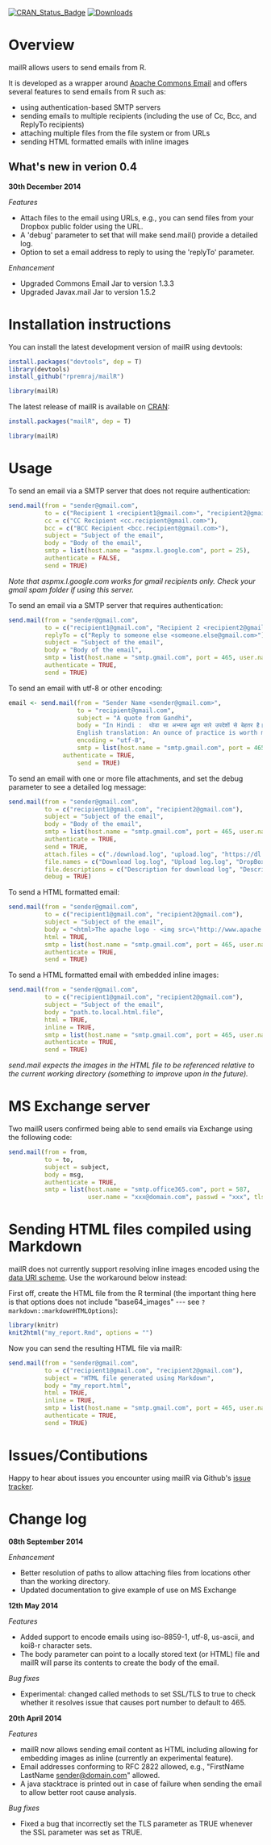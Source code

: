 [![CRAN\_Status\_Badge](http://www.r-pkg.org/badges/version/infuser)](http://cran.r-project.org/web/packages/mailR)
[![Downloads](http://cranlogs.r-pkg.org/badges/infuser)](http://cran.rstudio.com/package=mailR)

Overview
========
mailR allows users to send emails from R.

It is developed as a wrapper around [Apache Commons Email](http://commons.apache.org/proper/commons-email/) and offers several features to send emails from R such as:
- using authentication-based SMTP servers
- sending emails to multiple recipients (including the use of Cc, Bcc, and ReplyTo recipients)
- attaching multiple files from the file system or from URLs
- sending HTML formatted emails with inline images

What's new in verion 0.4
------------------------
**30th December 2014**

*Features*
- Attach files to the email using URLs, e.g., you can send files from your Dropbox public folder using the URL.
- A 'debug' parameter to set that will make send.mail() provide a detailed log.
- Option to set a email address to reply to using the 'replyTo' parameter.

*Enhancement*
- Upgraded Commons Email Jar to version 1.3.3
- Upgraded Javax.mail Jar to version 1.5.2

Installation instructions
=========================
You can install the latest development version of mailR using devtools:

```R
install.packages("devtools", dep = T)
library(devtools)
install_github("rpremraj/mailR")

library(mailR)
```

The latest release of mailR is available on [CRAN](http://cran.r-project.org/web/packages/mailR/):

```R
install.packages("mailR", dep = T)

library(mailR)
```

Usage
=====
To send an email via a SMTP server that does not require authentication:

```R
send.mail(from = "sender@gmail.com",
          to = c("Recipient 1 <recipient1@gmail.com>", "recipient2@gmail.com"),
          cc = c("CC Recipient <cc.recipient@gmail.com>"),
          bcc = c("BCC Recipient <bcc.recipient@gmail.com>"),
          subject = "Subject of the email",
          body = "Body of the email",
          smtp = list(host.name = "aspmx.l.google.com", port = 25),
          authenticate = FALSE,
          send = TRUE)
```

*Note that aspmx.l.google.com works for gmail recipients only. Check your gmail spam folder if using this server.*

To send an email via a SMTP server that requires authentication:

```R
send.mail(from = "sender@gmail.com",
          to = c("recipient1@gmail.com", "Recipient 2 <recipient2@gmail.com>"),
          replyTo = c("Reply to someone else <someone.else@gmail.com>")
          subject = "Subject of the email",
          body = "Body of the email",
          smtp = list(host.name = "smtp.gmail.com", port = 465, user.name = "gmail_username", passwd = "password", ssl = TRUE),
          authenticate = TRUE,
          send = TRUE)
```

To send an email with utf-8 or other encoding:

```R
email <- send.mail(from = "Sender Name <sender@gmail.com>",
                   to = "recipient@gmail.com",
                   subject = "A quote from Gandhi",
                   body = "In Hindi :  थोडा सा अभ्यास बहुत सारे उपदेशों से बेहतर है।
                   English translation: An ounce of practice is worth more than tons of preaching.",
                   encoding = "utf-8",
                   smtp = list(host.name = "smtp.gmail.com", port = 465, user.name = "gmail_username", passwd = "password", ssl = T),
  			   authenticate = TRUE,
				   send = TRUE)
```           
           
To send an email with one or more file attachments, and set the debug parameter to see a detailed log message:

```R
send.mail(from = "sender@gmail.com",
          to = c("recipient1@gmail.com", "recipient2@gmail.com"),
          subject = "Subject of the email",
          body = "Body of the email",
          smtp = list(host.name = "smtp.gmail.com", port = 465, user.name = "gmail_username", passwd = "password", ssl = TRUE),
          authenticate = TRUE,
          send = TRUE,
          attach.files = c("./download.log", "upload.log", "https://dl.dropboxusercontent.com/u/5031586/How%20to%20use%20the%20Public%20folder.rtf"),
          file.names = c("Download log.log", "Upload log.log", "DropBox File.rtf"), # optional parameter
          file.descriptions = c("Description for download log", "Description for upload log", "DropBox File"), # optional parameter
          debug = TRUE)
```

To send a HTML formatted email:

```R
send.mail(from = "sender@gmail.com",
          to = c("recipient1@gmail.com", "recipient2@gmail.com"),
          subject = "Subject of the email",
          body = "<html>The apache logo - <img src=\"http://www.apache.org/images/asf_logo_wide.gif\"></html>", # can also point to local file (see next example)
          html = TRUE,
          smtp = list(host.name = "smtp.gmail.com", port = 465, user.name = "gmail_username", passwd = "password", ssl = TRUE),
          authenticate = TRUE,
          send = TRUE)
```

To send a HTML formatted email with embedded inline images:

```R
send.mail(from = "sender@gmail.com",
          to = c("recipient1@gmail.com", "recipient2@gmail.com"),
          subject = "Subject of the email",
          body = "path.to.local.html.file",
          html = TRUE,
          inline = TRUE,
          smtp = list(host.name = "smtp.gmail.com", port = 465, user.name = "gmail_username", passwd = "password", ssl = TRUE),
          authenticate = TRUE,
          send = TRUE)
```
*send.mail expects the images in the HTML file to be referenced relative to the current working directory (something to improve upon in the future).*

MS Exchange server
==================
Two mailR users confirmed being able to send emails via Exchange using the following code:
```R
send.mail(from = from,
          to = to,
          subject = subject,
          body = msg, 
          authenticate = TRUE,
          smtp = list(host.name = "smtp.office365.com", port = 587,
                      user.name = "xxx@domain.com", passwd = "xxx", tls = TRUE))
```

Sending HTML files compiled using Markdown
==========================================
mailR does not currently support resolving inline images encoded using the [data URI scheme](http://en.wikipedia.org/wiki/Data_URI_scheme). Use the workaround below instead:

First off, create the HTML file from the R terminal (the important thing here is that options does not include "base64_images" --- see `?markdown::markdownHTMLOptions`):
```R
library(knitr)
knit2html("my_report.Rmd", options = "")
```

Now you can send the resulting HTML file via mailR:
```R
send.mail(from = "sender@gmail.com",
          to = c("recipient1@gmail.com", "recipient2@gmail.com"),
          subject = "HTML file generated using Markdown",
          body = "my_report.html",
          html = TRUE,
          inline = TRUE,
          smtp = list(host.name = "smtp.gmail.com", port = 465, user.name = "gmail_username", passwd = "password", ssl = TRUE),
          authenticate = TRUE,
          send = TRUE)
```

Issues/Contibutions
===================
Happy to hear about issues you encounter using mailR via Github's [issue tracker](https://github.com/rpremraj/mailR/issues/new).

Change log
===================
**08th September 2014**

*Enhancement*
- Better resolution of paths to allow attaching files from locations other than the working directory.
- Updated documentation to give example of use on MS Exchange

**12th May 2014**

*Features*
- Added support to encode emails using iso-8859-1, utf-8, us-ascii, and koi8-r character sets.
- The body parameter can point to a locally stored text (or HTML) file and mailR will parse its contents to create the body of the email.

*Bug fixes*
- Experimental: changed called methods to set SSL/TLS to true to check whether it resolves issue that causes port number to default to 465.

**20th April 2014**

*Features*
- mailR now allows sending email content as HTML including allowing for embedding images as inline (currently an experimental feature).
- Email addresses conforming to RFC 2822 allowed, e.g., "FirstName LastName <sender@domain.com>" allowed.
- A java stacktrace is printed out in case of failure when sending the email to allow better root cause analysis.

*Bug fixes*
- Fixed a bug that incorrectly set the TLS parameter as TRUE whenever the SSL parameter was set as TRUE.
